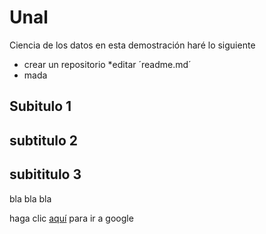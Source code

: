 # Unal
Ciencia de los datos
en esta demostración haré lo siguiente 
* crear un repositorio
*editar ´readme.md´
* mada
## Subitulo 1

## subtitulo 2 

## subititulo 3

bla bla bla 

haga clic [aquí](wwww.google.com) para ir a google 
